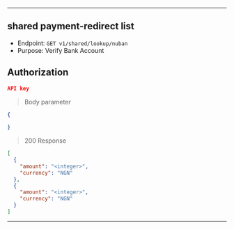 
----------------------------------------------------------------------------------
## shared payment-redirect list
* Endpoint: `GET v1/shared/lookup/nuban`
* Purpose: Verify Bank Account

## Authorization

```json
API key
```

> Body parameter
```json
{
  
}
```

> 200 Response

```json
[
  {
    "amount": "<integer>",
    "currency": "NGN"
  },
  {
    "amount": "<integer>",
    "currency": "NGN"
  }
]
```
-----------------------------------------------------------------------------
